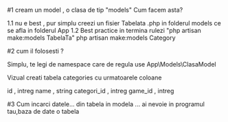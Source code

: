 #1 cream un model , o clasa de tip "models"
Cum facem asta?
 
1.1 nu e best , pur simplu  creezi un fisier
Tabelata .php in folderul models ce se afla
in folderul App
1.2 Best practice 
  in termina rulezi "php artisan make:models TabelaTa"
php artisan make:models Category


#2 cum il folosesti ? 

Simplu, te legi de namespace care de regula
use App\Models\ClasaModel

Vizual creati tabela
 categories
cu urmatoarele coloane

 id , intreg 
  name , string 
 categori_id , intreg
 game_id , intreg

#3 Cum incarci datele... din tabela in modela ... ai nevoie in programul tau,baza de date o tabela



     